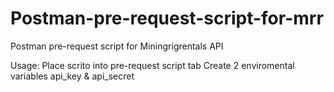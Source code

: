# Postman-pre-request-script-for-mrr
Postman pre-request script for Miningrigrentals API

Usage:
Place scrito into pre-request script tab
Create 2 enviromental variables api_key & api_secret
